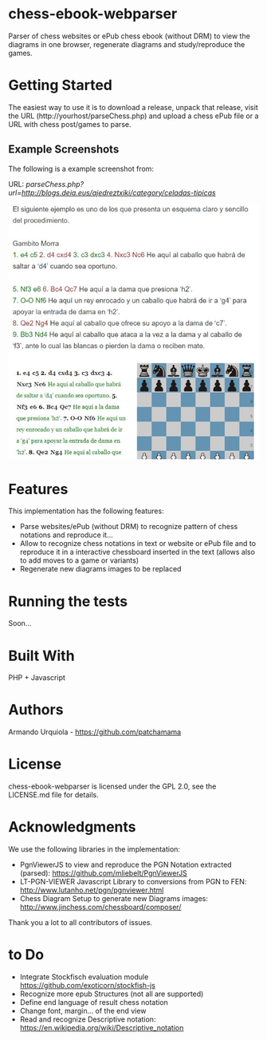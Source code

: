 # chess-ebook-webparser
Parser of chess websites or ePub chess ebook (without DRM) to view the diagrams in one browser, regenerate diagrams and study/reproduce the games.

# Getting Started
The easiest way to use it is to download a release, unpack that release, visit the URL (http://yourhost/parseChess.php) and upload a chess ePub file or a URL with chess post/games to parse.

## Example Screenshots
The following is a example screenshot from:

URL: _parseChess.php?url=http://blogs.deia.eus/ajedreztxiki/category/celadas-tipicas_

![GitHub Logo](/example1.jpg)

# Features
This implementation has the following features:

- Parse websites/ePub (without DRM) to recognize pattern of chess notations and reproduce it...
- Allow to recognize chess notations in text or website or ePub file and to reproduce it in a interactive chessboard inserted in the text (allows also to add moves to a game or variants)
- Regenerate new diagrams images to be replaced

# Running the tests
Soon...

# Built With
PHP + Javascript

# Authors
Armando Urquiola - https://github.com/patchamama

# License
chess-ebook-webparser is licensed under the GPL 2.0, see the LICENSE.md file for details.

# Acknowledgments
We use the following libraries in the implementation:

- PgnViewerJS to view and reproduce the PGN Notation extracted (parsed): https://github.com/mliebelt/PgnViewerJS
- LT-PGN-VIEWER Javascript Library to conversions from PGN to FEN: http://www.lutanho.net/pgn/pgnviewer.html
- Chess Diagram Setup to generate new Diagrams images: http://www.jinchess.com/chessboard/composer/

Thank you a lot to all contributors of issues.

# to Do
- Integrate Stockfisch evaluation module https://github.com/exoticorn/stockfish-js
- Recognize more epub Structures (not all are supported)
- Define end language of result chess notation 
- Change font, margin... of the end view
- Read and recognize Descriptive notation: https://en.wikipedia.org/wiki/Descriptive_notation

